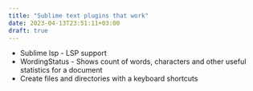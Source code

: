 ```yaml
---
title: "Sublime text plugins that work"
date: 2023-04-13T23:51:11+03:00
draft: true
---
```


- Sublime lsp - LSP support
- WordingStatus - Shows count of words, characters and other useful statistics for a document
- Create files and directories with a keyboard shortcuts

